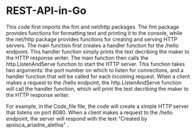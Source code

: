 # REST-API-in-Go

This code first imports the   fmt   and   net/http   packages. The   fmt   package provides functions for formatting text and printing it to the console, while the   net/http   package provides functions for creating and serving HTTP servers. The   main   function first creates a handler function for the   /hello   endpoint. This handler function simply prints the text decribing the maker to the HTTP response writer. The   main   function then calls the   http.ListenAndServe   function to start the HTTP server. This function takes two arguments: the port number on which to listen for connections, and a handler function that will be called for each incoming request. When a client makes a request to the   /hello   endpoint, the   http.ListenAndServe   function will call the handler function, which will print the text decribing the maker to the HTTP response writer.

For example, in the Code_file file, the code will create a simple HTTP server that listens on port 8080. When a client makes a request to the   /hello   endpoint, the server will respond with the text  "Created by apsisca_ariadne_alethia" .
